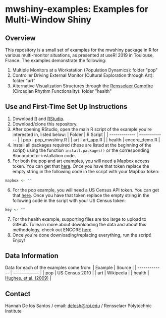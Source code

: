 # mwshiny-examples: Examples for Multi-Window Shiny

## Overview

This repository is a small set of examples for the mwshiny package in R for various multi-monitor situations, as presented at useR! 2019 in Toulouse, France. The examples demonstrate the following:

1. Multiple Monitors at a Workstation (Population Dynamics): folder "pop"
2. Controller Driving External Monitor (Cultural Exploration through Art): folder "art"
3. Alternative Visualization Structures through the [Rensselaer Campfire](https://empac.rpi.edu/program/research/campfire) (Circadian Rhythm Functionality): folder "health"

## Use and First-Time Set Up Instructions

1. Download [R](https://www.r-project.org/) and [RStudio](https://www.rstudio.com/products/rstudio/download/).
2. Download/clone this repository.
3. After opening RStudio, open the main R script of the example you're interested in, listed below:
| Folder | R Script |
| ------------- | ------------- |
| pop  | pop_mwshiny.R  |
| art  | art_app.R  |
| health  | encore_demo.R  |
4. Install all packages required (these are listed at the beginning of the script) using the function `install.packages()` or the corresponding Bioconductor installation code.
5. For both the pop and art examples, you will need a Mapbox access token. You can get that [here](https://www.mapbox.com/studio/). Once you have that token replace the empty string in the following code in the script with your Mapbox token:
```r
mapbox <- ""
```
6. For the pop example, you will need a US Census API token. You can get that [here](https://api.census.gov/data/key_signup.html). Once you have that token replace the empty string in the following code in the script with your US Census token:
```r
key <- ""
```
7. For the health example, supporting files are too large to upload to GitHub. To learn more about downloading the data and about this methodology, check out ENCORE [here](https://github.com/delosh653/ENCORE).
8. Once you're done downloading/replacing everything, run the script! Enjoy!

## Data Information

Data for each of the examples come from:
| Example | Source |
| ------------- | ------------- |
| pop  | US Census 2010  |
| art  | Wikipedia  |
| health  | [Hughes, et al. (2009)](https://journals.plos.org/plosgenetics/article?id=10.1371/journal.pgen.1000442) |

## Contact

Hannah De los Santos /
email: delosh@rpi.edu /
Rensselaer Polytechnic Institute
